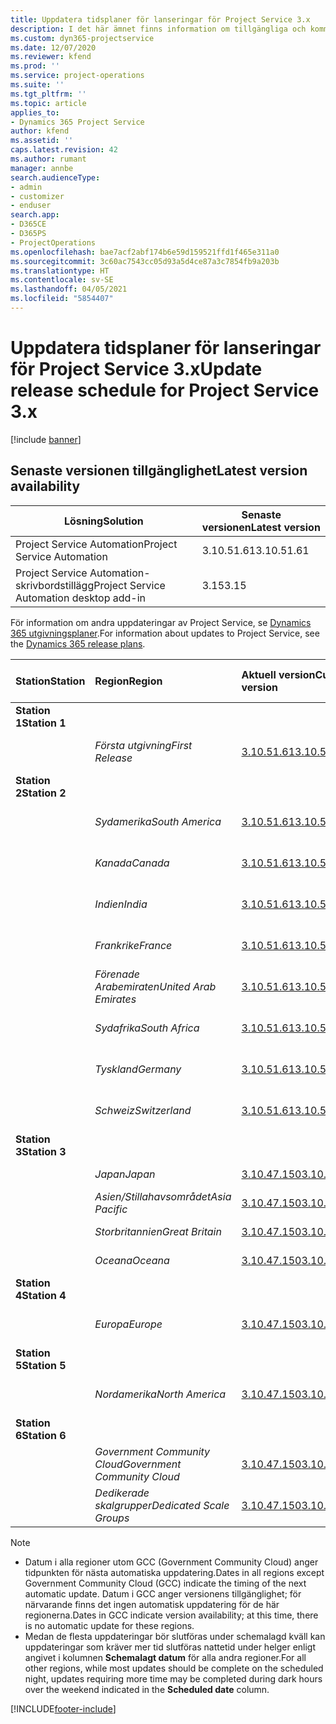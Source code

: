 ```yaml
---
title: Uppdatera tidsplaner för lanseringar för Project Service 3.x
description: I det här ämnet finns information om tillgängliga och kommande versioner av Dynamics 365 Project Service Automation.
ms.custom: dyn365-projectservice
ms.date: 12/07/2020
ms.reviewer: kfend
ms.prod: ''
ms.service: project-operations
ms.suite: ''
ms.tgt_pltfrm: ''
ms.topic: article
applies_to:
- Dynamics 365 Project Service
author: kfend
ms.assetid: ''
caps.latest.revision: 42
ms.author: rumant
manager: annbe
search.audienceType:
- admin
- customizer
- enduser
search.app:
- D365CE
- D365PS
- ProjectOperations
ms.openlocfilehash: bae7acf2abf174b6e59d159521ffd1f465e311a0
ms.sourcegitcommit: 3c60ac7543cc05d93a5d4ce87a3c7854fb9a203b
ms.translationtype: HT
ms.contentlocale: sv-SE
ms.lasthandoff: 04/05/2021
ms.locfileid: "5854407"
---
```

# <a name="update-release-schedule-for-project-service-3x"></a><span data-ttu-id="10426-103">Uppdatera tidsplaner för lanseringar för Project Service 3.x</span><span class="sxs-lookup"><span data-stu-id="10426-103">Update release schedule for Project Service 3.x</span></span>

[!include [banner](../includes/psa-now-project-operations.md)]

## <a name="latest-version-availability"></a><span data-ttu-id="10426-104">Senaste versionen tillgänglighet</span><span class="sxs-lookup"><span data-stu-id="10426-104">Latest version availability</span></span>

| <span data-ttu-id="10426-105">Lösning</span><span class="sxs-lookup"><span data-stu-id="10426-105">Solution</span></span>  | <span data-ttu-id="10426-106">Senaste versionen</span><span class="sxs-lookup"><span data-stu-id="10426-106">Latest version</span></span> |
|-------|----|
| <span data-ttu-id="10426-107">Project Service Automation</span><span class="sxs-lookup"><span data-stu-id="10426-107">Project Service Automation</span></span>    | <span data-ttu-id="10426-108">3.10.51.61</span><span class="sxs-lookup"><span data-stu-id="10426-108">3.10.51.61</span></span> |
| <span data-ttu-id="10426-109">Project Service Automation-skrivbordstillägg</span><span class="sxs-lookup"><span data-stu-id="10426-109">Project Service Automation desktop add-in</span></span>                | <span data-ttu-id="10426-110">3.15</span><span class="sxs-lookup"><span data-stu-id="10426-110">3.15</span></span>          |

<span data-ttu-id="10426-111">För information om andra uppdateringar av Project Service, se [Dynamics 365 utgivningsplaner](https://docs.microsoft.com/dynamics365/release-plans/).</span><span class="sxs-lookup"><span data-stu-id="10426-111">For information about updates to Project Service, see the [Dynamics 365 release plans](https://docs.microsoft.com/dynamics365/release-plans/).</span></span> 

| <span data-ttu-id="10426-112">Station</span><span class="sxs-lookup"><span data-stu-id="10426-112">Station</span></span>  | <span data-ttu-id="10426-113">Region</span><span class="sxs-lookup"><span data-stu-id="10426-113">Region</span></span> | <span data-ttu-id="10426-114">Aktuell version</span><span class="sxs-lookup"><span data-stu-id="10426-114">Current version</span></span> | <span data-ttu-id="10426-115">Nästa version</span><span class="sxs-lookup"><span data-stu-id="10426-115">Next version</span></span> |  <span data-ttu-id="10426-116">Schemalagt datum</span><span class="sxs-lookup"><span data-stu-id="10426-116">Scheduled date</span></span>
| :---   | :---   | :---   | :---   |:---   |         
|<span data-ttu-id="10426-117"><strong>Station 1</strong></span><span class="sxs-lookup"><span data-stu-id="10426-117"><strong>Station 1</strong></span></span> | |  |  | |
| | <span data-ttu-id="10426-118"><i>Första utgivning</i></span><span class="sxs-lookup"><span data-stu-id="10426-118"><i>First Release</i></span></span> | [<span data-ttu-id="10426-119">3.10.51.61</span><span class="sxs-lookup"><span data-stu-id="10426-119">3.10.51.61</span></span>](whats-new-ur-30.md) | <span data-ttu-id="10426-120">TBD</span><span class="sxs-lookup"><span data-stu-id="10426-120">TBD</span></span> | <span data-ttu-id="10426-121">23 april 2021</span><span class="sxs-lookup"><span data-stu-id="10426-121">April 23, 2021</span></span>
|<span data-ttu-id="10426-122"><strong>Station 2</strong></span><span class="sxs-lookup"><span data-stu-id="10426-122"><strong>Station 2</strong></span></span> | |  |  | |
| | <span data-ttu-id="10426-123"><i>Sydamerika</i></span><span class="sxs-lookup"><span data-stu-id="10426-123"><i>South America</i></span></span> | [<span data-ttu-id="10426-124">3.10.51.61</span><span class="sxs-lookup"><span data-stu-id="10426-124">3.10.51.61</span></span>](whats-new-ur-30.md) | <span data-ttu-id="10426-125">TBD</span><span class="sxs-lookup"><span data-stu-id="10426-125">TBD</span></span> | <span data-ttu-id="10426-126">30 april 2021</span><span class="sxs-lookup"><span data-stu-id="10426-126">April 30, 2021</span></span>
| | <span data-ttu-id="10426-127"><i>Kanada</i></span><span class="sxs-lookup"><span data-stu-id="10426-127"><i>Canada</i></span></span> | [<span data-ttu-id="10426-128">3.10.51.61</span><span class="sxs-lookup"><span data-stu-id="10426-128">3.10.51.61</span></span>](whats-new-ur-30.md) | <span data-ttu-id="10426-129">TBD</span><span class="sxs-lookup"><span data-stu-id="10426-129">TBD</span></span> | <span data-ttu-id="10426-130">30 april 2021</span><span class="sxs-lookup"><span data-stu-id="10426-130">April 30, 2021</span></span>
| | <span data-ttu-id="10426-131"><i>Indien</i></span><span class="sxs-lookup"><span data-stu-id="10426-131"><i>India</i></span></span> | [<span data-ttu-id="10426-132">3.10.51.61</span><span class="sxs-lookup"><span data-stu-id="10426-132">3.10.51.61</span></span>](whats-new-ur-30.md) | <span data-ttu-id="10426-133">TBD</span><span class="sxs-lookup"><span data-stu-id="10426-133">TBD</span></span> | <span data-ttu-id="10426-134">30 april 2021</span><span class="sxs-lookup"><span data-stu-id="10426-134">April 30, 2021</span></span>
| | <span data-ttu-id="10426-135"><i>Frankrike</i></span><span class="sxs-lookup"><span data-stu-id="10426-135"><i>France</i></span></span> | [<span data-ttu-id="10426-136">3.10.51.61</span><span class="sxs-lookup"><span data-stu-id="10426-136">3.10.51.61</span></span>](whats-new-ur-30.md) | <span data-ttu-id="10426-137">TBD</span><span class="sxs-lookup"><span data-stu-id="10426-137">TBD</span></span> | <span data-ttu-id="10426-138">30 april 2021</span><span class="sxs-lookup"><span data-stu-id="10426-138">April 30, 2021</span></span>
| | <span data-ttu-id="10426-139"><i>Förenade Arabemiraten</i></span><span class="sxs-lookup"><span data-stu-id="10426-139"><i>United Arab Emirates</i></span></span> | [<span data-ttu-id="10426-140">3.10.51.61</span><span class="sxs-lookup"><span data-stu-id="10426-140">3.10.51.61</span></span>](whats-new-ur-30.md) | <span data-ttu-id="10426-141">TBD</span><span class="sxs-lookup"><span data-stu-id="10426-141">TBD</span></span> | <span data-ttu-id="10426-142">30 april 2021</span><span class="sxs-lookup"><span data-stu-id="10426-142">April 30, 2021</span></span>
| | <span data-ttu-id="10426-143"><i>Sydafrika</i></span><span class="sxs-lookup"><span data-stu-id="10426-143"><i>South Africa</i></span></span> | [<span data-ttu-id="10426-144">3.10.51.61</span><span class="sxs-lookup"><span data-stu-id="10426-144">3.10.51.61</span></span>](whats-new-ur-30.md) | <span data-ttu-id="10426-145">TBD</span><span class="sxs-lookup"><span data-stu-id="10426-145">TBD</span></span> | <span data-ttu-id="10426-146">30 april 2021</span><span class="sxs-lookup"><span data-stu-id="10426-146">April 30, 2021</span></span>
| | <span data-ttu-id="10426-147"><i>Tyskland</i></span><span class="sxs-lookup"><span data-stu-id="10426-147"><i>Germany</i></span></span> | [<span data-ttu-id="10426-148">3.10.51.61</span><span class="sxs-lookup"><span data-stu-id="10426-148">3.10.51.61</span></span>](whats-new-ur-30.md) | <span data-ttu-id="10426-149">TBD</span><span class="sxs-lookup"><span data-stu-id="10426-149">TBD</span></span> | <span data-ttu-id="10426-150">30 april 2021</span><span class="sxs-lookup"><span data-stu-id="10426-150">April 30, 2021</span></span>
| | <span data-ttu-id="10426-151"><i>Schweiz</i></span><span class="sxs-lookup"><span data-stu-id="10426-151"><i>Switzerland</i></span></span> | [<span data-ttu-id="10426-152">3.10.51.61</span><span class="sxs-lookup"><span data-stu-id="10426-152">3.10.51.61</span></span>](whats-new-ur-30.md) | <span data-ttu-id="10426-153">TBD</span><span class="sxs-lookup"><span data-stu-id="10426-153">TBD</span></span> | <span data-ttu-id="10426-154">30 april 2021</span><span class="sxs-lookup"><span data-stu-id="10426-154">April 30, 2021</span></span>
|<span data-ttu-id="10426-155"><strong>Station 3</strong></span><span class="sxs-lookup"><span data-stu-id="10426-155"><strong>Station 3</strong></span></span> | |  |  | |
| | <span data-ttu-id="10426-156"><i>Japan</i></span><span class="sxs-lookup"><span data-stu-id="10426-156"><i>Japan</i></span></span> | [<span data-ttu-id="10426-157">3.10.47.150</span><span class="sxs-lookup"><span data-stu-id="10426-157">3.10.47.150</span></span>](whats-new-ur-29-5.md) | [<span data-ttu-id="10426-158">3.10.51.61</span><span class="sxs-lookup"><span data-stu-id="10426-158">3.10.51.61</span></span>](whats-new-ur-30.md) | <span data-ttu-id="10426-159">9 april 2021</span><span class="sxs-lookup"><span data-stu-id="10426-159">April 9, 2021</span></span>
| | <span data-ttu-id="10426-160"><i>Asien/Stillahavsområdet</i></span><span class="sxs-lookup"><span data-stu-id="10426-160"><i>Asia Pacific</i></span></span> | [<span data-ttu-id="10426-161">3.10.47.150</span><span class="sxs-lookup"><span data-stu-id="10426-161">3.10.47.150</span></span>](whats-new-ur-29-5.md) | [<span data-ttu-id="10426-162">3.10.51.61</span><span class="sxs-lookup"><span data-stu-id="10426-162">3.10.51.61</span></span>](whats-new-ur-30.md) | <span data-ttu-id="10426-163">9 april 2021</span><span class="sxs-lookup"><span data-stu-id="10426-163">April 9, 2021</span></span>
| | <span data-ttu-id="10426-164"><i>Storbritannien</i></span><span class="sxs-lookup"><span data-stu-id="10426-164"><i>Great Britain</i></span></span> | [<span data-ttu-id="10426-165">3.10.47.150</span><span class="sxs-lookup"><span data-stu-id="10426-165">3.10.47.150</span></span>](whats-new-ur-29-5.md) | [<span data-ttu-id="10426-166">3.10.51.61</span><span class="sxs-lookup"><span data-stu-id="10426-166">3.10.51.61</span></span>](whats-new-ur-30.md) | <span data-ttu-id="10426-167">9 april 2021</span><span class="sxs-lookup"><span data-stu-id="10426-167">April 9, 2021</span></span>
| | <span data-ttu-id="10426-168"><i>Oceana</i></span><span class="sxs-lookup"><span data-stu-id="10426-168"><i>Oceana</i></span></span> | [<span data-ttu-id="10426-169">3.10.47.150</span><span class="sxs-lookup"><span data-stu-id="10426-169">3.10.47.150</span></span>](whats-new-ur-29-5.md) | [<span data-ttu-id="10426-170">3.10.51.61</span><span class="sxs-lookup"><span data-stu-id="10426-170">3.10.51.61</span></span>](whats-new-ur-30.md) | <span data-ttu-id="10426-171">9 april 2021</span><span class="sxs-lookup"><span data-stu-id="10426-171">April 9, 2021</span></span>
|<span data-ttu-id="10426-172"><strong>Station 4</strong></span><span class="sxs-lookup"><span data-stu-id="10426-172"><strong>Station 4</strong></span></span> | |  |  | |
| | <span data-ttu-id="10426-173"><i>Europa</i></span><span class="sxs-lookup"><span data-stu-id="10426-173"><i>Europe</i></span></span> | [<span data-ttu-id="10426-174">3.10.47.150</span><span class="sxs-lookup"><span data-stu-id="10426-174">3.10.47.150</span></span>](whats-new-ur-29-5.md) | [<span data-ttu-id="10426-175">3.10.51.61</span><span class="sxs-lookup"><span data-stu-id="10426-175">3.10.51.61</span></span>](whats-new-ur-30.md) | <span data-ttu-id="10426-176">16 april 2021</span><span class="sxs-lookup"><span data-stu-id="10426-176">April 16, 2021</span></span>
|<span data-ttu-id="10426-177"><strong>Station 5</strong></span><span class="sxs-lookup"><span data-stu-id="10426-177"><strong>Station 5</strong></span></span> | |  |  | |
| | <span data-ttu-id="10426-178"><i>Nordamerika</i></span><span class="sxs-lookup"><span data-stu-id="10426-178"><i>North America</i></span></span> | [<span data-ttu-id="10426-179">3.10.47.150</span><span class="sxs-lookup"><span data-stu-id="10426-179">3.10.47.150</span></span>](whats-new-ur-29-5.md) | [<span data-ttu-id="10426-180">3.10.51.61</span><span class="sxs-lookup"><span data-stu-id="10426-180">3.10.51.61</span></span>](whats-new-ur-30.md) | <span data-ttu-id="10426-181">23 april 2021</span><span class="sxs-lookup"><span data-stu-id="10426-181">April 23, 2021</span></span>
|<span data-ttu-id="10426-182"><strong>Station 6</strong></span><span class="sxs-lookup"><span data-stu-id="10426-182"><strong>Station 6</strong></span></span> | |  |  | |
| | <span data-ttu-id="10426-183"><i>Government Community Cloud</i></span><span class="sxs-lookup"><span data-stu-id="10426-183"><i>Government Community Cloud</i></span></span> | [<span data-ttu-id="10426-184">3.10.47.150</span><span class="sxs-lookup"><span data-stu-id="10426-184">3.10.47.150</span></span>](whats-new-ur-29-5.md) | [<span data-ttu-id="10426-185">3.10.51.61</span><span class="sxs-lookup"><span data-stu-id="10426-185">3.10.51.61</span></span>](whats-new-ur-30.md) | <span data-ttu-id="10426-186">30 april 2021</span><span class="sxs-lookup"><span data-stu-id="10426-186">April 30, 2021</span></span>
| | <span data-ttu-id="10426-187"><i>Dedikerade skalgrupper</i></span><span class="sxs-lookup"><span data-stu-id="10426-187"><i>Dedicated Scale Groups</i></span></span> | [<span data-ttu-id="10426-188">3.10.47.150</span><span class="sxs-lookup"><span data-stu-id="10426-188">3.10.47.150</span></span>](whats-new-ur-29-5.md) | [<span data-ttu-id="10426-189">3.10.51.61</span><span class="sxs-lookup"><span data-stu-id="10426-189">3.10.51.61</span></span>](whats-new-ur-30.md) | <span data-ttu-id="10426-190">30 april 2021</span><span class="sxs-lookup"><span data-stu-id="10426-190">April 30, 2021</span></span>

>[!Note]
> - <span data-ttu-id="10426-191">Datum i alla regioner utom GCC (Government Community Cloud) anger tidpunkten för nästa automatiska uppdatering.</span><span class="sxs-lookup"><span data-stu-id="10426-191">Dates in all regions except Government Community Cloud (GCC) indicate the timing of the next automatic update.</span></span> <span data-ttu-id="10426-192">Datum i GCC anger versionens tillgänglighet; för närvarande finns det ingen automatisk uppdatering för de här regionerna.</span><span class="sxs-lookup"><span data-stu-id="10426-192">Dates in GCC indicate version availability; at this time, there is no automatic update for these regions.</span></span>
> - <span data-ttu-id="10426-193">Medan de flesta uppdateringar bör slutföras under schemalagd kväll kan uppdateringar som kräver mer tid slutföras nattetid under helger enligt angivet i kolumnen **Schemalagt datum** för alla andra regioner.</span><span class="sxs-lookup"><span data-stu-id="10426-193">For all other regions, while most updates should be complete on the scheduled night, updates requiring more time may be completed during dark hours over the weekend indicated in the **Scheduled date** column.</span></span>


[!INCLUDE[footer-include](../includes/footer-banner.md)]
